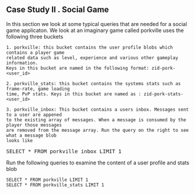 ## Case Study II . Social Game 

In this section we look at some typical queries that are needed for a social game applicaton. 
We look at an imaginary game called porkville uses the following three buckets 

```
1. porkville: this bucket contains the user profile blobs which contains a player game 
related data such as level, experience and various other gameplay information. 
Keys in this bucket are named in the following format: zid-pork-<user_id>

2. porkville_stats: this bucket contains the systems stats such as frame-rate, game loading 
time, PvP stats. Keys in this bucket are named as : zid-pork-stats-<user_id>

3. porkville_inbox: This bucket contains a users inbox. Messages sent to a user are appened 
to the existing array of messages. When a message is consumed by the player those messages 
are removed from the message array. Run the query on the right to see what a message blob 
looks like 
```

<pre id="example">
SELECT * FROM porkville_inbox LIMIT 1
</pre>

Run the following queries to examine the content of a user profile and stats blob

```
SELECT * FROM porkville LIMIT 1
SELECT * FROM porkville_stats LIMIT 1
```
